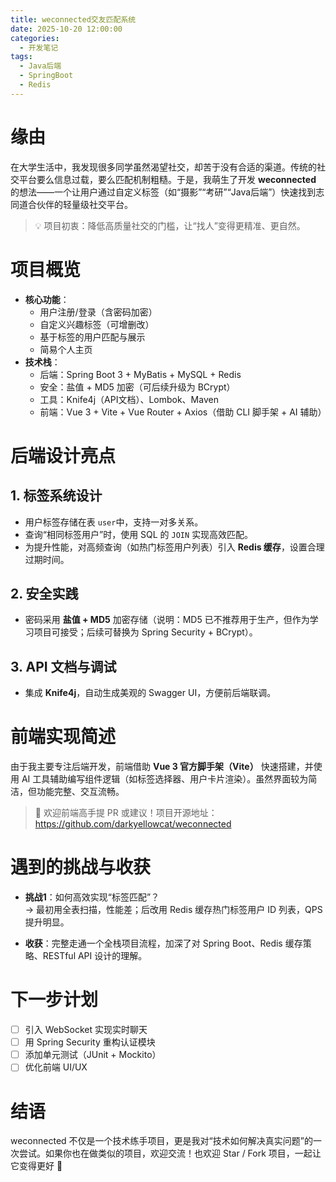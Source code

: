 ```yaml
---
title: weconnected交友匹配系统
date: 2025-10-20 12:00:00
categories:
  - 开发笔记
tags:
  - Java后端
  - SpringBoot
  - Redis
---
```


# 缘由

在大学生活中，我发现很多同学虽然渴望社交，却苦于没有合适的渠道。传统的社交平台要么信息过载，要么匹配机制粗糙。于是，我萌生了开发 **weconnected** 的想法——一个让用户通过自定义标签（如“摄影”“考研”“Java后端”）快速找到志同道合伙伴的轻量级社交平台。

> 💡 项目初衷：降低高质量社交的门槛，让“找人”变得更精准、更自然。

# 项目概览

- **核心功能**：
  - 用户注册/登录（含密码加密）
  - 自定义兴趣标签（可增删改）
  - 基于标签的用户匹配与展示
  - 简易个人主页
- **技术栈**：
  - 后端：Spring Boot 3 + MyBatis + MySQL + Redis
  - 安全：盐值 + MD5 加密（可后续升级为 BCrypt）
  - 工具：Knife4j（API文档）、Lombok、Maven
  - 前端：Vue 3 + Vite + Vue Router + Axios（借助 CLI 脚手架 + AI 辅助）

# 后端设计亮点

## 1. 标签系统设计
- 用户标签存储在表 `user`中，支持一对多关系。
- 查询“相同标签用户”时，使用 SQL 的 `JOIN` 实现高效匹配。
- 为提升性能，对高频查询（如热门标签用户列表）引入 **Redis 缓存**，设置合理过期时间。

## 2. 安全实践
- 密码采用 **盐值 + MD5** 加密存储（说明：MD5 已不推荐用于生产，但作为学习项目可接受；后续可替换为 Spring Security + BCrypt）。

## 3. API 文档与调试
- 集成 **Knife4j**，自动生成美观的 Swagger UI，方便前后端联调。

# 前端实现简述

由于我主要专注后端开发，前端借助 **Vue 3 官方脚手架（Vite）** 快速搭建，并使用 AI 工具辅助编写组件逻辑（如标签选择器、用户卡片渲染）。虽然界面较为简洁，但功能完整、交互流畅。

> 🙏 欢迎前端高手提 PR 或建议！项目开源地址：https://github.com/darkyellowcat/weconnected

# 遇到的挑战与收获

- **挑战1**：如何高效实现“标签匹配”？  
  → 最初用全表扫描，性能差；后改用 Redis 缓存热门标签用户 ID 列表，QPS 提升明显。
  

- **收获**：完整走通一个全栈项目流程，加深了对 Spring Boot、Redis 缓存策略、RESTful API 设计的理解。

# 下一步计划

- [ ] 引入 WebSocket 实现实时聊天
- [ ] 用 Spring Security 重构认证模块
- [ ] 添加单元测试（JUnit + Mockito）
- [ ] 优化前端 UI/UX

# 结语

weconnected 不仅是一个技术练手项目，更是我对“技术如何解决真实问题”的一次尝试。如果你也在做类似的项目，欢迎交流！也欢迎 Star / Fork 项目，一起让它变得更好 🌟
